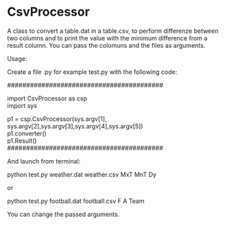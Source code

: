 # CsvProcessor
A class to convert a table.dat in a table.csv, to perform differenze between two columns and to print the value with the minimum difference from a result column. You can pass the colomuns and the files as arguments.


Usage:

Create a file .py for example test.py with the following code:

#########################################

import CsvProcessor as csp 					                                  
import sys  


p1 = csp.CsvProcessor(sys.argv[1], sys.argv[2],sys.argv[3],sys.argv[4],sys.argv[5])              
p1.converter()             				                                          
p1.Result()   
#########################################

And launch from terminal:

python test.py weather.dat weather.csv MxT MnT Dy 

or 

python test.py football.dat football.csv F A Team


You can change the passed arguments.
